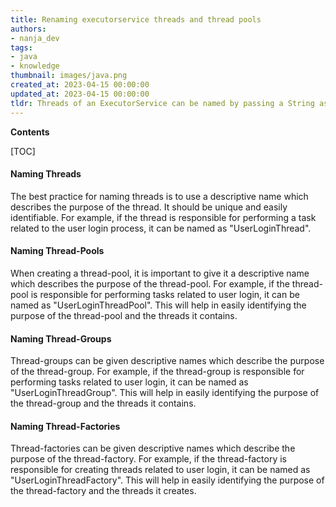 ```yaml
---
title: Renaming executorservice threads and thread pools
authors:
- nanja_dev
tags:
- java
- knowledge
thumbnail: images/java.png
created_at: 2023-04-15 00:00:00
updated_at: 2023-04-15 00:00:00
tldr: Threads of an ExecutorService can be named by passing a String as an argument to the ThreadFactory used to create the threads.
---
```


**Contents**

[TOC]

#### Naming Threads

The best practice for naming threads is to use a descriptive name which describes the purpose of the thread. It should be unique and easily identifiable. For example, if the thread is responsible for performing a task related to the user login process, it can be named as "UserLoginThread".

#### Naming Thread-Pools

When creating a thread-pool, it is important to give it a descriptive name which describes the purpose of the thread-pool. For example, if the thread-pool is responsible for performing tasks related to user login, it can be named as "UserLoginThreadPool". This will help in easily identifying the purpose of the thread-pool and the threads it contains.

#### Naming Thread-Groups

Thread-groups can be given descriptive names which describe the purpose of the thread-group. For example, if the thread-group is responsible for performing tasks related to user login, it can be named as "UserLoginThreadGroup". This will help in easily identifying the purpose of the thread-group and the threads it contains.

#### Naming Thread-Factories

Thread-factories can be given descriptive names which describe the purpose of the thread-factory. For example, if the thread-factory is responsible for creating threads related to user login, it can be named as "UserLoginThreadFactory". This will help in easily identifying the purpose of the thread-factory and the threads it creates.
